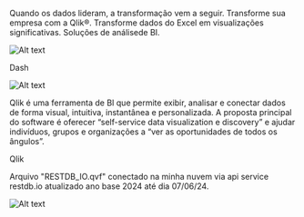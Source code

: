 Quando os dados lideram, a transformação vem a seguir. Transforme sua empresa com a Qlik®. Transforme dados do Excel em visualizações significativas. Soluções de análisede BI.


![Alt text](https://res.cloudinary.com/dsiexpoig/image/upload/v1718039762/qlik_usbsc1.jpg)

Dash

![Alt text](https://res.cloudinary.com/dsiexpoig/image/upload/v1718039761/qluik2_ztwquo.jpg) 


Qlik é uma ferramenta de BI que permite exibir, analisar e conectar dados de forma visual, intuitiva, instantânea e personalizada. A proposta principal do software é oferecer “self-service data visualization e discovery” e ajudar indivíduos, grupos e organizações a “ver as oportunidades de todos os ângulos”.

Qlik 

Arquivo "RESTDB_IO.qvf" conectado na minha nuvem via api service restdb.io atualizado ano base 2024 até dia 07/06/24.

![Alt text](https://res.cloudinary.com/dsiexpoig/image/upload/v1718039983/qulick_h6w9xm.jpg) 


